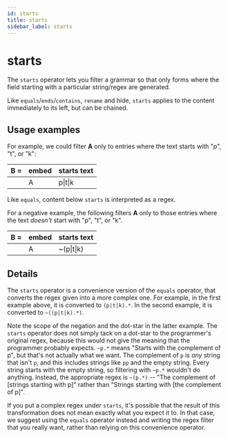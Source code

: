 ```yaml
---
id: starts
title: starts
sidebar_label: starts
---
```


# starts

The `starts` operator lets you filter a grammar so that only forms where the field starting with a particular string/regex are generated.

Like `equals`/`ends`/`contains`, `rename` and hide, `starts` applies to the content immediately to its left, but can be chained.

## Usage examples

For example, we could filter **A** only to entries where the text starts with "p", "t", or "k":

| **B =** | **embed** | **starts text** |
|----|----|-----|
|    | A | p\|t\|k |


Like `equals`, content below `starts` is interpreted as a regex.

For a negative example, the following filters **A** only to those entries where the text *doesn't* start with "p", "t", or "k".

| **B =** | **embed** | **starts text** |
|----|----|-----|
|    | A | ~(p\|t\|k) |

## Details

The `starts` operator is a convenience version of the `equals` operator, that converts the regex given into a more complex one.  For example, in the first example above, it is converted to `(p|t|k).*`.  In the second example, it is converted to `~((p|t|k).*)`.

Note the scope of the negation and the dot-star in the latter example.  The `starts` operator does not simply tack on a dot-star to the programmer's original regex, because this would not give the meaning that the programmer probably expects.  `~p.*` means "Starts with the complement of p", but that's not actually what we want.  The complement of `p` is *any* string that isn't `p`, and this includes strings like `pp` and the empty string.  Every string starts with the empty string, so filtering with `~p.*` wouldn't do anything.  Instead, the appropriate regex is `~(p.*)` -- "The complement of [strings starting with p]" rather than "Strings starting with [the complement of p]".  

If you put a complex regex under `starts`, it's possible that the result of this transformation does not mean exactly what you expect it to.  In that case, we suggest using the `equals` operator instead and writing the regex filter that you really want, rather than relying on this convenience operator.
